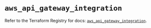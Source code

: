 # `aws_api_gateway_integration`

Refer to the Terraform Registry for docs: [`aws_api_gateway_integration`](https://registry.terraform.io/providers/hashicorp/aws/5.35.0/docs/resources/api_gateway_integration).
